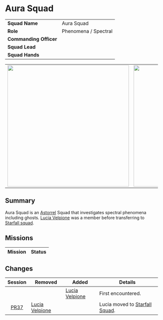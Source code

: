 # Aura Squad

|||
| --- | --- |
| **Squad Name** | Aura Squad | squad.2
| **Role** | Phenomena / Spectral |
| **Commanding Officer** | |
| **Squad Lead** | |
| **Squad Hands** | |

|||||
|:---:|:---:|:---:|:---:|
| <img src="https://raw.githubusercontent.com/jesskelsall/astarus-images/main/characters/portraits/imageid.png" height="400" /> | <img src="https://raw.githubusercontent.com/jesskelsall/astarus-images/main/characters/portraits/imageid.png" height="400" /> | <img src="https://raw.githubusercontent.com/jesskelsall/astarus-images/main/characters/portraits/imageid.png" height="400" /> | <img src="https://raw.githubusercontent.com/jesskelsall/astarus-images/main/characters/portraits/imageid.png" height="400" /> |

## Summary

Aura Squad is an [Astorrel](../astorrel.md) Squad that investigates spectral phenomena including ghosts. [Lucia Velpione](../../../characters/lucia-velpione.md) was a member before transferring to [Starfall squad](starfall-squad.md).

## Missions

| Mission | Status |
| --- | --- |

## Changes

| Session | Removed | Added | Details |
|:---:| --- | --- | --- |
||| [Lucia Velpione](../../../characters/lucia-velpione.md) | First encountered. |
| [PR37](../../../sessions/upcoming/PR37.md) | [Lucia Velpione](../../../characters/lucia-velpione.md) || Lucia moved to [Starfall Squad](starfall-squad.md). |
